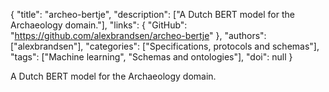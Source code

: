 {
  "title": "archeo-bertje",
  "description": ["A Dutch BERT model for the Archaeology domain."],
  "links": {
    "GitHub": "https://github.com/alexbrandsen/archeo-bertje"
  },
  "authors": ["alexbrandsen"],
  "categories": ["Specifications, protocols and schemas"],
  "tags": ["Machine learning", "Schemas and ontologies"],
  "doi": null
}

<!-- Generated by csv2md.R – do not edit by hand -->

A Dutch BERT model for the Archaeology domain.
